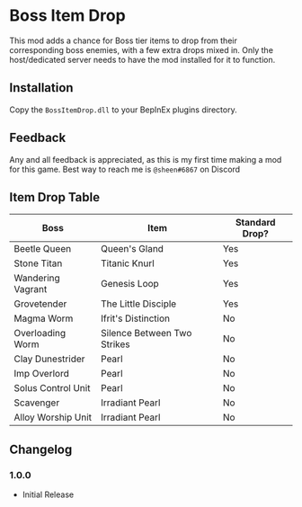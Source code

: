 # Boss Item Drop
This mod adds a chance for Boss tier items to drop from their corresponding boss enemies, with a few extra drops mixed in. Only the host/dedicated server needs to have the mod installed for it to function.

## Installation
Copy the `BossItemDrop.dll` to your BepInEx plugins directory.

## Feedback
Any and all feedback is appreciated, as this is my first time making a mod for this game. Best way to reach me is `@sheen#6867` on Discord

## Item Drop Table
| Boss | Item | Standard Drop? |
| -------- | ---------- | -------- |
| Beetle Queen | Queen's Gland | Yes |
| Stone Titan | Titanic Knurl | Yes |
| Wandering Vagrant | Genesis Loop | Yes |
| Grovetender | The Little Disciple | Yes |
| Magma Worm | Ifrit's Distinction | No |
| Overloading Worm | Silence Between Two Strikes | No |
| Clay Dunestrider | Pearl | No |
| Imp Overlord | Pearl | No |
| Solus Control Unit | Pearl | No |
| Scavenger | Irradiant Pearl | No |
| Alloy Worship Unit | Irradiant Pearl | No |

## Changelog
### 1.0.0
 - Initial Release